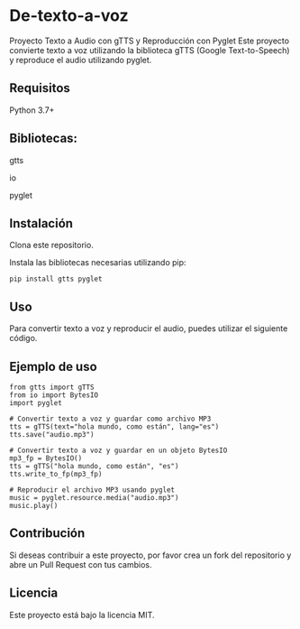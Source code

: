 # De-texto-a-voz
Proyecto Texto a Audio con gTTS y Reproducción con Pyglet Este proyecto convierte texto a voz utilizando la biblioteca gTTS (Google Text-to-Speech) y reproduce el audio utilizando pyglet.
## Requisitos
Python 3.7+

## Bibliotecas:

gtts

io

pyglet

## Instalación
Clona este repositorio.

Instala las bibliotecas necesarias utilizando pip:
```
pip install gtts pyglet
```
## Uso
Para convertir texto a voz y reproducir el audio, puedes utilizar el siguiente código.

## Ejemplo de uso
```
from gtts import gTTS
from io import BytesIO
import pyglet

# Convertir texto a voz y guardar como archivo MP3
tts = gTTS(text="hola mundo, como están", lang="es")
tts.save("audio.mp3")

# Convertir texto a voz y guardar en un objeto BytesIO
mp3_fp = BytesIO()
tts = gTTS("hola mundo, como están", "es")
tts.write_to_fp(mp3_fp)

# Reproducir el archivo MP3 usando pyglet
music = pyglet.resource.media("audio.mp3")
music.play()
```
## Contribución
Si deseas contribuir a este proyecto, por favor crea un fork del repositorio y abre un Pull Request con tus cambios.

## Licencia
Este proyecto está bajo la licencia MIT.
